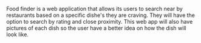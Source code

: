 Food finder is a web application that allows its users to search near by restaurants based on a specific dishe's they are craving. They will have the option to search by rating and close proximity. This web app will also have pictures of each dish so the user have a better idea on how the dish will look like.  
